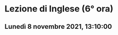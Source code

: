 # Lezione di Inglese (6° ora)
## Lunedì 8 novembre 2021, 13:10:00


<!--stackedit_data:
eyJoaXN0b3J5IjpbLTE1NjYyMjU3NzBdfQ==
-->